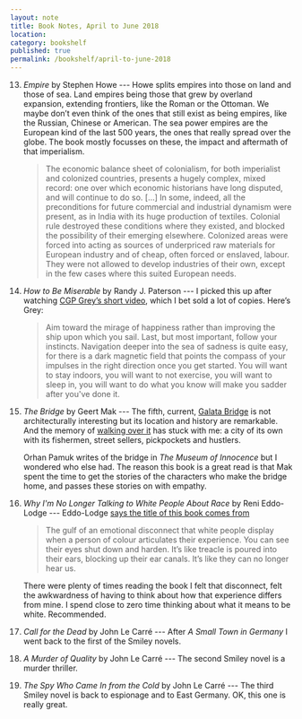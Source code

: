 ```yaml
---
layout: note
title: Book Notes, April to June 2018
location:
category: bookshelf
published: true
permalink: /bookshelf/april-to-june-2018
---
```


13. _Empire_ by Stephen Howe --- Howe splits empires into those on land and
    those of sea. Land empires being those that grew by overland expansion,
    extending frontiers, like the Roman or the Ottoman. We maybe don’t even
    think of the ones that still exist as being empires, like the Russian,
    Chinese or American. The sea power empires are the European kind of the last
    500 years, the ones that really spread over the globe. The book mostly
    focusses on these, the impact and aftermath of that imperialism.

    > The economic balance sheet of colonialism, for both imperialist and
    > colonized countries, presents a hugely complex, mixed record: one over
    > which economic historians have long disputed, and will continue to do so.
    > […] In some, indeed, all the preconditions for future commercial and
    > industrial dynamism were present, as in India with its huge production of
    > textiles. Colonial rule destroyed these conditions where they existed, and
    > blocked the possibility of their emerging elsewhere. Colonized areas were
    > forced into acting as sources of underpriced raw materials for European
    > industry and of cheap, often forced or enslaved, labour. They were not
    > allowed to develop industries of their own, except in the few cases where
    > this suited European needs.
 
14. _How to Be Miserable_ by Randy J. Paterson --- I picked this up after
    watching [CGP Grey’s short video][grey], which I bet sold a lot of copies.
    Here’s Grey:
 
    > Aim toward the mirage of happiness rather than improving the ship upon
    > which you sail. Last, but most important, follow your instincts.
    > Navigation deeper into the sea of sadness is quite easy, for there is a
    > dark magnetic field that  points the compass of your impulses in the right
    > direction once you get started. You will want to stay indoors, you will
    > want to not exercise, you will want to sleep in, you will want to do what
    > you know will make you sadder after you've done it.
 
15. _The Bridge_ by Geert Mak --- The fifth, current, [Galata Bridge][galata] is
    not architecturally interesting but its location and history are remarkable.
    And the memory of [walking over it][istanbul] has stuck with me: a city of
    its own with its fishermen, street sellers, pickpockets and hustlers.

    Orhan Pamuk writes of the bridge in _The Museum of Innocence_ but I wondered
    who else had. The reason this book is a great read is that Mak spent the
    time to get the stories of the characters who make the bridge home, and
    passes these stories on with empathy.
 
16. _Why I'm No Longer Talking to White People About Race_ by Reni Eddo-Lodge
    --- Eddo-Lodge [says the title of this book comes from][eddo] 
    
    > The gulf of an emotional disconnect that white people display when a
    person of colour articulates their experience. You can see their eyes shut
    down and harden. It’s like treacle is poured into their ears, blocking up
    their ear canals. It’s like they can no longer hear us.

    There were plenty of times reading the book I felt that disconnect, felt the
    awkwardness of having to think about how that experience differs from mine.
    I spend close to zero time thinking about what it means to be white.
    Recommended.
 
17. _Call for the Dead_ by John Le Carré --- After _A Small Town in Germany_ I
    went back to the first of the Smiley novels.
 
18. _A Murder of Quality_ by John Le Carré --- The second Smiley novel is a
    murder thriller.
 
19. _The Spy Who Came In from the Cold_ by John Le Carré --- The third Smiley
    novel is back to espionage and to East Germany. OK, this one is really
    great. 

[grey]: https://www.youtube.com/watch?v=LO1mTELoj6o
[galata]: https://en.wikipedia.org/wiki/Galata_Bridge
[istanbul]: /istanbul-apr-2012
[eddo]:  https://www.theguardian.com/world/2017/may/30/why-im-no-longer-talking-to-white-people-about-race
